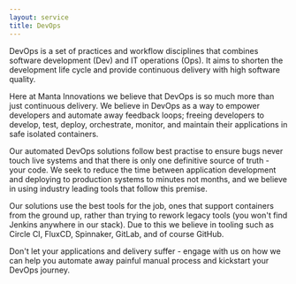 ```yaml
---
layout: service
title: DevOps
---
```


DevOps is a set of practices and workflow disciplines that combines software development (Dev) and IT operations (Ops).
It aims to shorten the development life cycle and provide continuous delivery with high software quality.

Here at Manta Innovations we believe that DevOps is so much more than just continuous delivery. We believe in DevOps
as a way to empower developers and automate away feedback loops; freeing developers to develop, test, deploy, 
orchestrate, monitor, and maintain their applications in safe isolated containers.

Our automated DevOps solutions follow best practise to ensure bugs never touch live systems and that there is only one
definitive source of truth - your code. We seek to reduce the time between application development and deploying to 
production systems to minutes not months, and we believe in using industry leading tools that follow this premise. 

Our solutions use the best tools for the job, ones that support containers from the ground up, rather than trying to 
rework legacy tools (you won't find Jenkins anywhere in our stack). Due to this we believe in tooling such as 
Circle CI, FluxCD, Spinnaker, GitLab, and of course GitHub.

Don't let your applications and delivery suffer - engage with us on how we can help you automate away painful
manual process and kickstart your DevOps journey.
